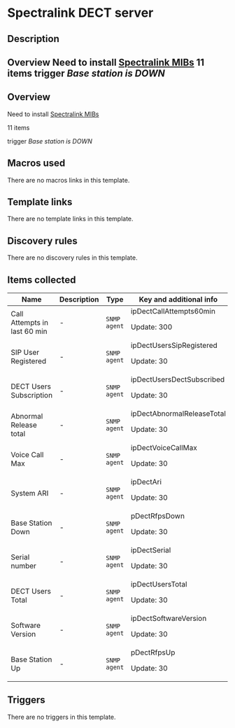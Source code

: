 # Spectralink DECT server

## Description

## Overview Need to install [Spectralink MIBs](http://support.spectralink.com/resources/spectralink-ip-dect-mib-files "Spectralink MIBs") 11 items trigger *Base station is DOWN* 

## Overview

Need to install [Spectralink MIBs](http://support.spectralink.com/resources/spectralink-ip-dect-mib-files "Spectralink MIBs")


11 items


trigger *Base station is DOWN*



## Macros used

There are no macros links in this template.

## Template links

There are no template links in this template.

## Discovery rules

There are no discovery rules in this template.

## Items collected

|Name|Description|Type|Key and additional info|
|----|-----------|----|----|
|Call Attempts in last 60 min|<p>-</p>|`SNMP agent`|ipDectCallAttempts60min<p>Update: 300</p>|
|SIP User Registered|<p>-</p>|`SNMP agent`|ipDectUsersSipRegistered<p>Update: 30</p>|
|DECT Users Subscription|<p>-</p>|`SNMP agent`|ipDectUsersDectSubscribed<p>Update: 30</p>|
|Abnormal Release total|<p>-</p>|`SNMP agent`|ipDectAbnormalReleaseTotal<p>Update: 30</p>|
|Voice Call Max|<p>-</p>|`SNMP agent`|ipDectVoiceCallMax<p>Update: 30</p>|
|System ARI|<p>-</p>|`SNMP agent`|ipDectAri<p>Update: 30</p>|
|Base Station Down|<p>-</p>|`SNMP agent`|pDectRfpsDown<p>Update: 30</p>|
|Serial number|<p>-</p>|`SNMP agent`|ipDectSerial<p>Update: 30</p>|
|DECT Users Total|<p>-</p>|`SNMP agent`|ipDectUsersTotal<p>Update: 30</p>|
|Software Version|<p>-</p>|`SNMP agent`|ipDectSoftwareVersion<p>Update: 30</p>|
|Base Station Up|<p>-</p>|`SNMP agent`|pDectRfpsUp<p>Update: 30</p>|
## Triggers

There are no triggers in this template.

